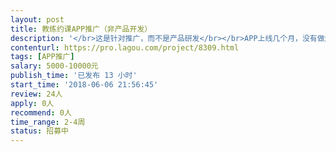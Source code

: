 ```yaml
---                
layout: post       
title: 教练约课APP推广（非产品开发）           
description: '</br>这是针对推广，而不是产品研发</br></br>APP上线几个月，没有做过任何形式的宣传推广，通过产品的自然传播，获得两千多教练试用，日活比40%，黏度极高。现在希望找到有推广经验的人，用很有限的资源去做些推广，尽快让教练数提升到万级别。</br></br>希望找到长期合作者，产品在持续优化，持续提供宣传点。而且用户群将会拓展到健身私教会员，未来有很多合作空间。</br>'     
contenturl: https://pro.lagou.com/project/8309.html      
tags: [APP推广]            
salary: 5000-10000元          
publish_time: '已发布 13 小时'         
start_time: '2018-06-06 21:56:45'           
review: 24人                   
apply: 0人                   
recommend: 0人                   
time_range: 2-4周              
status: 招募中                  
---                 
```

